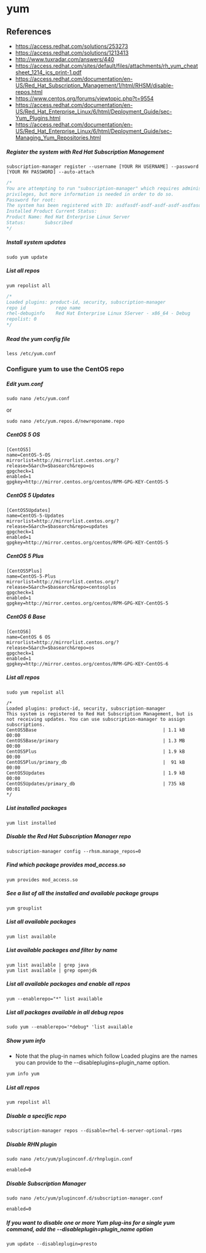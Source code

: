 # yum

## References
* https://access.redhat.com/solutions/253273
* https://access.redhat.com/solutions/1213413
* http://www.tuxradar.com/answers/440
* https://access.redhat.com/sites/default/files/attachments/rh_yum_cheatsheet_1214_jcs_print-1.pdf
* https://access.redhat.com/documentation/en-US/Red_Hat_Subscription_Management/1/html/RHSM/disable-repos.html
* https://www.centos.org/forums/viewtopic.php?t=9554
* https://access.redhat.com/documentation/en-US/Red_Hat_Enterprise_Linux/6/html/Deployment_Guide/sec-Yum_Plugins.html
* https://access.redhat.com/documentation/en-US/Red_Hat_Enterprise_Linux/6/html/Deployment_Guide/sec-Managing_Yum_Repositories.html

##### Register the system with Red Hat Subscription Management
```
subscription-manager register --username [YOUR RH USERNAME] --password [YOUR RH PASSWORD] --auto-attach
```
```c
/*
You are attempting to run "subscription-manager" which requires administrative
privileges, but more information is needed in order to do so.
Password for root:
The system has been registered with ID: asdfasdf-asdf-asdf-asdf-asdfasdfasdfasdf
Installed Product Current Status:
Product Name: Red Hat Enterprise Linux Server
Status:       Subscribed
*/
```

##### Install system updates
```
sudo yum update
```

##### List all repos
```
yum repolist all
```
```c
/*
Loaded plugins: product-id, security, subscription-manager
repo id           repo name                                             status
rhel-debuginfo    Red Hat Enterprise Linux 5Server - x86_64 - Debug     disabled
repolist: 0
*/
```

##### Read the yum config file
```
less /etc/yum.conf
```

### Configure yum to use the CentOS repo
##### Edit yum.conf
```
sudo nano /etc/yum.conf
```
or
```
sudo nano /etc/yum.repos.d/newreponame.repo
```

##### CentOS 5 OS
```
[CentOS5]
name=CentOS-5-OS
mirrorlist=http://mirrorlist.centos.org/?release=5&arch=$basearch&repo=os
gpgcheck=1
enabled=1
gpgkey=http://mirror.centos.org/centos/RPM-GPG-KEY-CentOS-5
```
##### CentOS 5 Updates
```
[CentOS5Updates]
name=CentOS-5-Updates
mirrorlist=http://mirrorlist.centos.org/?release=5&arch=$basearch&repo=updates
gpgcheck=1
enabled=1
gpgkey=http://mirror.centos.org/centos/RPM-GPG-KEY-CentOS-5
```
##### CentOS 5 Plus
```
[CentOS5Plus]
name=CentOS-5-Plus
mirrorlist=http://mirrorlist.centos.org/?release=5&arch=$basearch&repo=centosplus
gpgcheck=1
enabled=1
gpgkey=http://mirror.centos.org/centos/RPM-GPG-KEY-CentOS-5
```
##### CentOS 6 Base
```
[CentOS6]
name=CentOS 6 OS
mirrorlist=http://mirrorlist.centos.org/?release=5&arch=$basearch&repo=os
gpgcheck=1
enabled=1
gpgkey=http://mirror.centos.org/centos/RPM-GPG-KEY-CentOS-6
```

##### List all repos
```
sudo yum repolist all
```
```
/*
Loaded plugins: product-id, security, subscription-manager
This system is registered to Red Hat Subscription Management, but is not receiving updates. You can use subscription-manager to assign subscriptions.
CentOS5Base                                              | 1.1 kB     00:00
CentOS5Base/primary                                      | 1.3 MB     00:00
CentOS5Plus                                              | 1.9 kB     00:00
CentOS5Plus/primary_db                                   |  91 kB     00:00
CentOS5Updates                                           | 1.9 kB     00:00
CentOS5Updates/primary_db                                | 735 kB     00:01
*/
```

##### List installed packages
```
yum list installed
```

##### Disable the Red Hat Subscription Manager repo
```
subscription-manager config --rhsm.manage_repos=0
```

##### Find which package provides mod_access.so
```
yum provides mod_access.so
```

##### See a list of all the installed and available package groups
```
yum grouplist
```

##### List all available packages
```
yum list available
```

##### List available packages and filter by name
```
yum list available | grep java
yum list available | grep openjdk
```

##### List all available packages and enable all repos
```
yum --enablerepo="*" list available
```

##### List all packages available in all *debug* repos
```
sudo yum --enablerepo='*debug* 'list available
```

##### Show yum info
* Note that the plug-in names which follow Loaded plugins are the names you can provide to the --disableplugins=plugin_name option.
```
yum info yum
```

##### List all repos
```
yum repolist all
```

##### Disable a specific repo
```
subscription-manager repos --disable=rhel-6-server-optional-rpms
```

##### Disable RHN plugin
```
sudo nano /etc/yum/pluginconf.d/rhnplugin.conf
```
```
enabled=0
```

##### Disable Subscription Manager
```
sudo nano /etc/yum/pluginconf.d/subscription-manager.conf
```
```
enabled=0
```

##### If you want to disable one or more Yum plug-ins for a single yum command, add the --disableplugin=plugin_name option
```
yum update --disableplugin=presto
```
